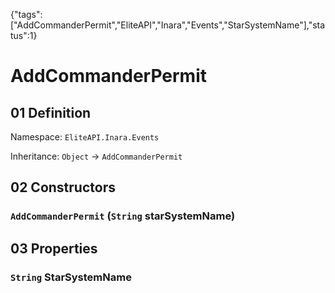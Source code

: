 {"tags":["AddCommanderPermit","EliteAPI","Inara","Events","StarSystemName"],"status":1}

# AddCommanderPermit

## 01 Definition

Namespace: `EliteAPI.Inara.Events`

Inheritance: `Object` → `AddCommanderPermit`

## 02 Constructors

### `AddCommanderPermit` (`String` starSystemName)

## 03 Properties

### `String` StarSystemName


